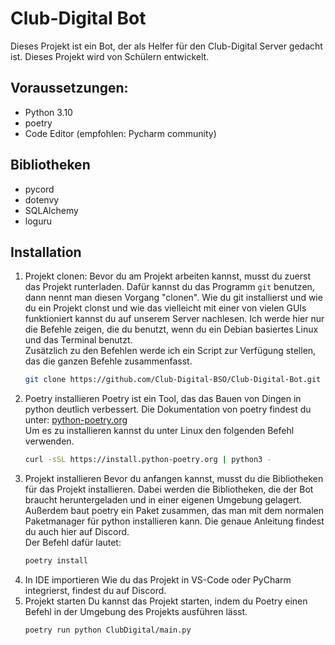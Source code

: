 # Club-Digital Bot

Dieses Projekt ist ein Bot, der als Helfer für den Club-Digital Server gedacht ist.
Dieses Projekt wird von Schülern entwickelt.

## Voraussetzungen:

 - Python 3.10
 - poetry
 - Code Editor (empfohlen: Pycharm community)

## Bibliotheken

 - pycord
 - dotenvy
 - SQLAlchemy
 - loguru

## Installation

 1. Projekt clonen:
    Bevor du am Projekt arbeiten kannst, musst du zuerst das Projekt runterladen.
    Dafür kannst du das Programm `git` benutzen, dann nennt man diesen Vorgang "clonen".
    Wie du git installierst und wie du ein Projekt clonst und wie das vielleicht mit einer von vielen GUIs funktioniert kannst du auf unserem Server nachlesen.
    Ich werde hier nur die Befehle zeigen, die du benutzt, wenn du ein Debian basiertes Linux und das Terminal benutzt.  
    Zusätzlich zu den Befehlen werde ich ein Script zur Verfügung stellen, das die ganzen Befehle zusammenfasst.
    ```bash
    git clone https://github.com/Club-Digital-BSO/Club-Digital-Bot.git
    ```
 2. Poetry installieren
    Poetry ist ein Tool, das das Bauen von Dingen in python deutlich verbessert.
    Die Dokumentation von poetry findest du unter: [python-poetry.org](https://python-poetry.org/docs/)  
    Um es zu installieren kannst du unter Linux den folgenden Befehl verwenden. 
    ```bash
    curl -sSL https://install.python-poetry.org | python3 -
    ```
 3. Projekt installieren
    Bevor du anfangen kannst, musst du die Bibliotheken für das Projekt installieren.
    Dabei werden die Bibliotheken, die der Bot braucht heruntergeladen und in einer eigenen Umgebung gelagert.
    Außerdem baut poetry ein Paket zusammen, das man mit dem normalen Paketmanager für python installieren kann.
    Die genaue Anleitung findest du auch hier auf Discord.  
    Der Befehl dafür lautet:
    ```bash
    poetry install
    ```
 4. In IDE importieren
    Wie du das Projekt in VS-Code oder PyCharm integrierst, findest du auf Discord.
 5. Projekt starten
     Du kannst das Projekt starten, indem du Poetry einen Befehl in der Umgebung des Projekts ausführen lässt.
     ```bash
     poetry run python ClubDigital/main.py
     ```